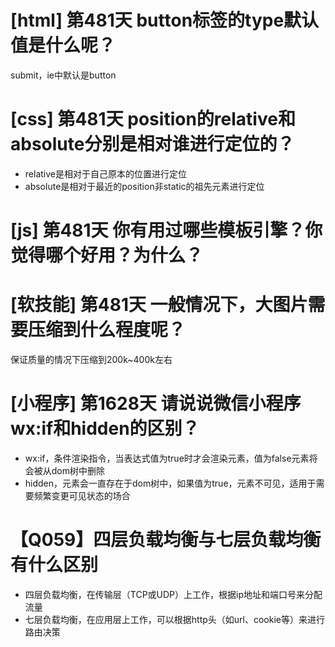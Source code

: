 # [html] 第481天 button标签的type默认值是什么呢？

submit，ie中默认是button

# [css] 第481天 position的relative和absolute分别是相对谁进行定位的？

- relative是相对于自己原本的位置进行定位
- absolute是相对于最近的position非static的祖先元素进行定位

# [js] 第481天 你有用过哪些模板引擎？你觉得哪个好用？为什么？

# [软技能] 第481天 一般情况下，大图片需要压缩到什么程度呢？

保证质量的情况下压缩到200k~400k左右

# [小程序] 第1628天 请说说微信小程序wx:if和hidden的区别？

- wx:if，条件渲染指令，当表达式值为true时才会渲染元素，值为false元素将会被从dom树中删除
- hidden，元素会一直存在于dom树中，如果值为true，元素不可见，适用于需要频繁变更可见状态的场合

# 【Q059】四层负载均衡与七层负载均衡有什么区别

- 四层负载均衡，在传输层（TCP或UDP）上工作，根据ip地址和端口号来分配流量
- 七层负载均衡，在应用层上工作，可以根据http头（如url、cookie等）来进行路由决策
